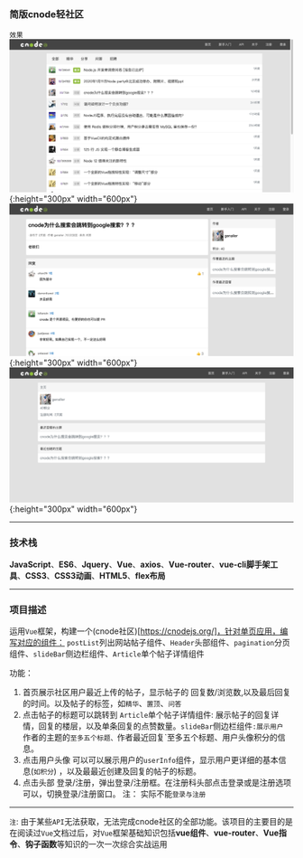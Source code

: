 ### 简版cnode轻社区
`效果`
![cnode](./src/assets/postList.png){:height="300px" width="600px"}
![cnode](./src/assets/article.png){:height="300px" width="600px"}
![cnode](./src/assets/userInfo.png){:height="300px" width="600px"}
****
### 技术栈
**JavaScript**、**ES6**、**Jquery**、**Vue**、**axios**、**Vue-router**、**vue-cli脚手架工具**、**CSS3**、**CSS3动画**、**HTML5**、**flex布局**
****
### 项目描述
运用`Vue`框架，构建一个(cnode社区)[https://cnodejs.org/]，针对单页应用，编写对应的组件：
`postList`列出网站帖子组件、`Header`头部组件、`pagination`分页组件、`slideBar`侧边栏组件、`Article`单个帖子详情组件

功能： 
1. 首页展示社区用户最近上传的帖子，显示帖子的 回复数/浏览数,以及最后回复的时间。以及帖子的标签，如`精华`、`置顶`、`问答`
2. 点击帖子的标题可以跳转到 `Article`单个帖子详情组件: 展示帖子的回复详情，回复的楼层，以及单条回复的点赞数量。`slideBar`侧边栏组件`:展示用户 `作者的主题的`至多五个标题、`作者最近回复`至多五个标题、用户头像积分的信息。
3. 点击用户头像 可以可以展示用户的`userInfo`组件，显示用户更详细的基本信息(`如积分`) ，以及最最近创建及回复的帖子的标题。
4. 点击头部 登录/注册，弹出登录/注册框。在注册科头部点击登录或是注册选项可以，切换登录/注册窗口。
注： 实际不能`登录与注册`
*****
`注`: 由于某些`API`无法获取，无法完成cnode社区的全部功能。该项目的主要目的是在阅读过`Vue`文档过后，对`Vue`框架基础知识包括**vue组件**、**vue-router**、**Vue指令**、**钩子函数**等知识的一次一次综合实战运用

